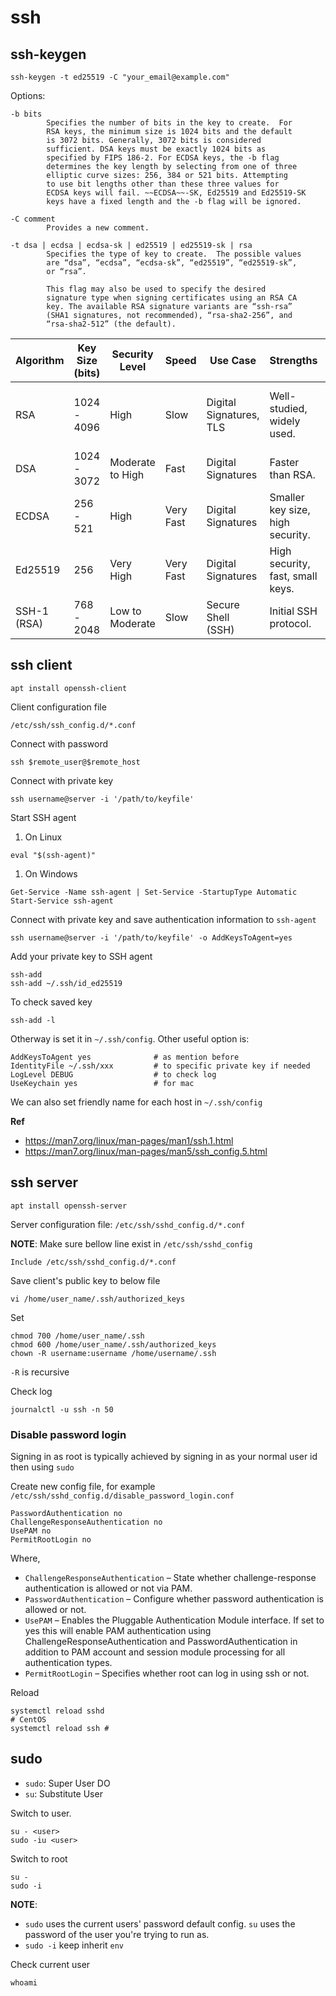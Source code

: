# ssh

## ssh-keygen
```
ssh-keygen -t ed25519 -C "your_email@example.com"
```

Options:

    -b bits
            Specifies the number of bits in the key to create.  For
            RSA keys, the minimum size is 1024 bits and the default
            is 3072 bits. Generally, 3072 bits is considered
            sufficient. DSA keys must be exactly 1024 bits as
            specified by FIPS 186-2. For ECDSA keys, the -b flag
            determines the key length by selecting from one of three
            elliptic curve sizes: 256, 384 or 521 bits. Attempting
            to use bit lengths other than these three values for
            ECDSA keys will fail. ~~ECDSA~~-SK, Ed25519 and Ed25519-SK
            keys have a fixed length and the -b flag will be ignored.

    -C comment
            Provides a new comment.

    -t dsa | ecdsa | ecdsa-sk | ed25519 | ed25519-sk | rsa
            Specifies the type of key to create.  The possible values
            are “dsa”, “ecdsa”, “ecdsa-sk”, “ed25519”, “ed25519-sk”,
            or “rsa”.

            This flag may also be used to specify the desired
            signature type when signing certificates using an RSA CA
            key. The available RSA signature variants are “ssh-rsa”
            (SHA1 signatures, not recommended), “rsa-sha2-256”, and
            “rsa-sha2-512” (the default).

|Algorithm|Key Size (bits)|Security Level|Speed|Use Case|Strengths|Weaknesses|
|---|---|---|---|---|---|---|
|RSA|1024 - 4096|High|Slow|Digital Signatures, TLS|Well-studied, widely used.|Potentially vulnerable to quantum computing attacks.|
|DSA|1024 - 3072|Moderate to High|Fast|Digital Signatures|Faster than RSA.|Fixed key size.|
|ECDSA|256 - 521|High|Very Fast|Digital Signatures|Smaller key size, high security.|Complex implementation.|
|Ed25519|256|Very High|Very Fast|Digital Signatures|High security, fast, small keys.|Newer, not widely supported.|
|SSH-1 (RSA)|768 - 2048|Low to Moderate|Slow|Secure Shell (SSH)|Initial SSH protocol.|Deprecated, vulnerable.|

## ssh client
```
apt install openssh-client
```
Client configuration file

	/etc/ssh/ssh_config.d/*.conf

Connect with password
```
ssh $remote_user@$remote_host
```

Connect with private key
```
ssh username@server -i '/path/to/keyfile'
```

Start SSH agent
1. On Linux
```
eval "$(ssh-agent)"
```

1. On Windows
```
Get-Service -Name ssh-agent | Set-Service -StartupType Automatic
Start-Service ssh-agent
```

Connect with private key and save authentication information to `ssh-agent`
```
ssh username@server -i '/path/to/keyfile' -o AddKeysToAgent=yes
```

Add your private key to SSH agent
```
ssh-add
ssh-add ~/.ssh/id_ed25519
```

To check saved key
```
ssh-add -l
```

Otherway is set it in `~/.ssh/config`.
Other useful option is:
```
AddKeysToAgent yes              # as mention before
IdentityFile ~/.ssh/xxx         # to specific private key if needed
LogLevel DEBUG                  # to check log
UseKeychain yes                 # for mac
```

We can also set friendly name for each host in `~/.ssh/config`

**Ref**
- https://man7.org/linux/man-pages/man1/ssh.1.html
- https://man7.org/linux/man-pages/man5/ssh_config.5.html

## ssh server
```
apt install openssh-server
```
Server configuration file:  `/etc/ssh/sshd_config.d/*.conf`

**NOTE**: Make sure bellow line exist in `/etc/ssh/sshd_config`
```
Include /etc/ssh/sshd_config.d/*.conf
```

Save client's public key to below file
```
vi /home/user_name/.ssh/authorized_keys
```

Set
```
chmod 700 /home/user_name/.ssh
chmod 600 /home/user_name/.ssh/authorized_keys
chown -R username:username /home/username/.ssh
```
`-R` is recursive

Check log
```
journalctl -u ssh -n 50
```

### Disable password login
Signing in as root is typically achieved by signing in as your normal user id then using `sudo`

Create new config file, for example `/etc/ssh/sshd_config.d/disable_password_login.conf`
```
PasswordAuthentication no
ChallengeResponseAuthentication no
UsePAM no
PermitRootLogin no
```

Where,
- `ChallengeResponseAuthentication` – State whether challenge-response authentication is allowed or not via PAM.
- `PasswordAuthentication` – Configure whether password authentication is allowed or not.
- `UsePAM` – Enables the Pluggable Authentication Module interface. If set to yes this will enable PAM authentication using ChallengeResponseAuthentication and PasswordAuthentication in addition to PAM account and session module processing for all authentication types.
- `PermitRootLogin` – Specifies whether root can log in using ssh or not.

Reload
```
systemctl reload sshd
# CentOS
systemctl reload ssh #
```
## sudo

- `sudo`: Super User DO
- `su`: Substitute User

Switch to user. 
```
su - <user>
sudo -iu <user>
```

Switch to root
```
su -
sudo -i
```

**NOTE**: 
- `sudo` uses the current users' password default config. `su` uses the password of the user you're trying to run as.
- `sudo -i` keep inherit `env`

Check current user
```
whoami
```